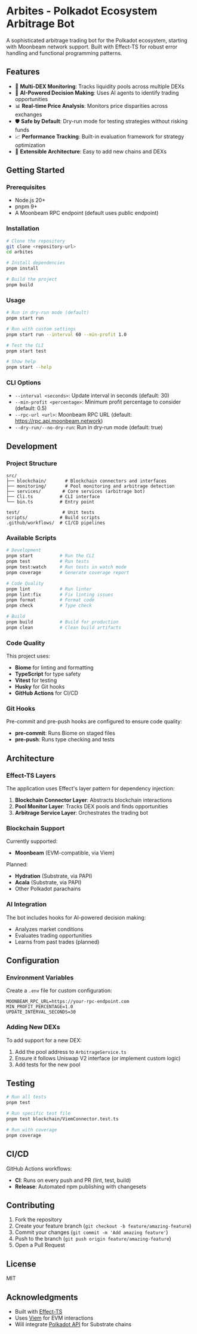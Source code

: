 # Arbites - Polkadot Ecosystem Arbitrage Bot

A sophisticated arbitrage trading bot for the Polkadot ecosystem, starting with Moonbeam network support. Built with Effect-TS for robust error handling and functional programming patterns.

## Features

- 🔄 **Multi-DEX Monitoring**: Tracks liquidity pools across multiple DEXs
- 🤖 **AI-Powered Decision Making**: Uses AI agents to identify trading opportunities
- 📊 **Real-time Price Analysis**: Monitors price disparities across exchanges
- 🛡️ **Safe by Default**: Dry-run mode for testing strategies without risking funds
- 📈 **Performance Tracking**: Built-in evaluation framework for strategy optimization
- 🔧 **Extensible Architecture**: Easy to add new chains and DEXs

## Getting Started

### Prerequisites

- Node.js 20+
- pnpm 9+
- A Moonbeam RPC endpoint (default uses public endpoint)

### Installation

```bash
# Clone the repository
git clone <repository-url>
cd arbites

# Install dependencies
pnpm install

# Build the project
pnpm build
```

### Usage

```bash
# Run in dry-run mode (default)
pnpm start run

# Run with custom settings
pnpm start run --interval 60 --min-profit 1.0

# Test the CLI
pnpm start test

# Show help
pnpm start --help
```

### CLI Options

- `--interval <seconds>`: Update interval in seconds (default: 30)
- `--min-profit <percentage>`: Minimum profit percentage to consider (default: 0.5)
- `--rpc-url <url>`: Moonbeam RPC URL (default: https://rpc.api.moonbeam.network)
- `--dry-run/--no-dry-run`: Run in dry-run mode (default: true)

## Development

### Project Structure

```
src/
├── blockchain/       # Blockchain connectors and interfaces
├── monitoring/       # Pool monitoring and arbitrage detection
├── services/        # Core services (arbitrage bot)
├── Cli.ts          # CLI interface
└── bin.ts          # Entry point

test/                # Unit tests
scripts/            # Build scripts
.github/workflows/  # CI/CD pipelines
```

### Available Scripts

```bash
# Development
pnpm start          # Run the CLI
pnpm test           # Run tests
pnpm test:watch     # Run tests in watch mode
pnpm coverage       # Generate coverage report

# Code Quality
pnpm lint           # Run linter
pnpm lint:fix       # Fix linting issues
pnpm format         # Format code
pnpm check          # Type check

# Build
pnpm build          # Build for production
pnpm clean          # Clean build artifacts
```

### Code Quality

This project uses:
- **Biome** for linting and formatting
- **TypeScript** for type safety
- **Vitest** for testing
- **Husky** for Git hooks
- **GitHub Actions** for CI/CD

### Git Hooks

Pre-commit and pre-push hooks are configured to ensure code quality:
- **pre-commit**: Runs Biome on staged files
- **pre-push**: Runs type checking and tests

## Architecture

### Effect-TS Layers

The application uses Effect's layer pattern for dependency injection:

1. **Blockchain Connector Layer**: Abstracts blockchain interactions
2. **Pool Monitor Layer**: Tracks DEX pools and finds opportunities
3. **Arbitrage Service Layer**: Orchestrates the trading bot

### Blockchain Support

Currently supported:
- **Moonbeam** (EVM-compatible, via Viem)

Planned:
- **Hydration** (Substrate, via PAPI)
- **Acala** (Substrate, via PAPI)
- Other Polkadot parachains

### AI Integration

The bot includes hooks for AI-powered decision making:
- Analyzes market conditions
- Evaluates trading opportunities
- Learns from past trades (planned)

## Configuration

### Environment Variables

Create a `.env` file for custom configuration:

```env
MOONBEAM_RPC_URL=https://your-rpc-endpoint.com
MIN_PROFIT_PERCENTAGE=1.0
UPDATE_INTERVAL_SECONDS=30
```

### Adding New DEXs

To add support for a new DEX:

1. Add the pool address to `ArbitrageService.ts`
2. Ensure it follows Uniswap V2 interface (or implement custom logic)
3. Add tests for the new pool

## Testing

```bash
# Run all tests
pnpm test

# Run specific test file
pnpm test blockchain/ViemConnector.test.ts

# Run with coverage
pnpm coverage
```

## CI/CD

GitHub Actions workflows:
- **CI**: Runs on every push and PR (lint, test, build)
- **Release**: Automated npm publishing with changesets

## Contributing

1. Fork the repository
2. Create your feature branch (`git checkout -b feature/amazing-feature`)
3. Commit your changes (`git commit -m 'Add amazing feature'`)
4. Push to the branch (`git push origin feature/amazing-feature`)
5. Open a Pull Request

## License

MIT

## Acknowledgments

- Built with [Effect-TS](https://effect.website/)
- Uses [Viem](https://viem.sh/) for EVM interactions
- Will integrate [Polkadot API](https://papi.how/) for Substrate chains
